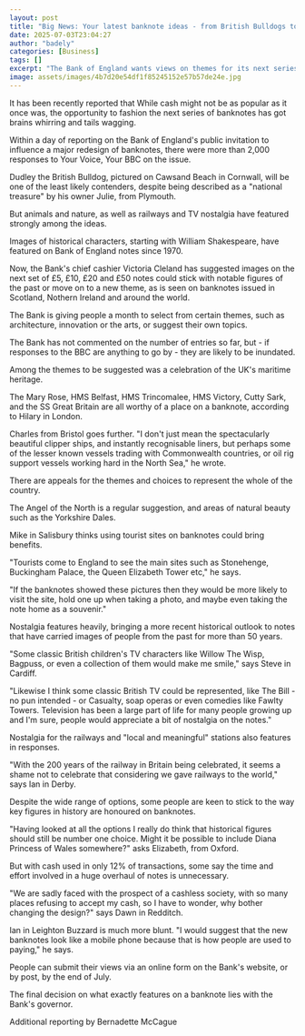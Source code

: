 ```yaml
---
layout: post
title: "Big News: Your latest banknote ideas - from British Bulldogs to Fawlty Towers"
date: 2025-07-03T23:04:27
author: "badely"
categories: [Business]
tags: []
excerpt: "The Bank of England wants views on themes for its next series of banknotes, and BBC readers are full of ideas."
image: assets/images/4b7d20e54df1f85245152e57b57de24e.jpg
---
```


It has been recently reported that While cash might not be as popular as it once was, the opportunity to fashion the next series of banknotes has got brains whirring and tails wagging.

Within a day of reporting on the Bank of England's public invitation to influence a major redesign of banknotes, there were more than 2,000 responses to Your Voice, Your BBC on the issue.

Dudley the British Bulldog, pictured on Cawsand Beach in Cornwall, will be one of the least likely contenders, despite being described as a "national treasure" by his owner Julie, from Plymouth.

But animals and nature, as well as railways and TV nostalgia have featured strongly among the ideas.   

Images of historical characters, starting with William Shakespeare, have featured on Bank of England notes since 1970.

Now, the Bank's chief cashier Victoria Cleland has suggested images on the next set of £5, £10, £20 and £50 notes could stick with notable figures of the past or move on to a new theme, as is seen on banknotes issued in Scotland, Nothern Ireland and around the world.

The Bank is giving people a month to select from certain themes, such as architecture, innovation or the arts, or suggest their own topics.

The Bank has not commented on the number of entries so far, but - if responses to the BBC are anything to go by - they are likely to be inundated.

Among the themes to be suggested was a celebration of the UK's maritime heritage.

The Mary Rose, HMS Belfast, HMS Trincomalee, HMS Victory, Cutty Sark, and the SS Great Britain are all worthy of a place on a banknote, according to Hilary in London.

Charles from Bristol goes further. "I don't just mean the spectacularly beautiful clipper ships, and instantly recognisable liners, but perhaps some of the lesser known vessels trading with Commonwealth countries, or oil rig support vessels working hard in the North Sea," he wrote.

There are appeals for the themes and choices to represent the whole of the country.

The Angel of the North is a regular suggestion, and areas of natural beauty such as the Yorkshire Dales.

Mike in Salisbury thinks using tourist sites on banknotes could bring benefits.

"Tourists come to England to see the main sites such as Stonehenge, Buckingham Palace, the Queen Elizabeth Tower etc," he says.

"If the banknotes showed these pictures then they would be more likely to visit the site, hold one up when taking a photo, and maybe even taking the note home as a souvenir."

Nostalgia features heavily, bringing a more recent historical outlook to notes that have carried images of people from the past for more than 50 years.

"Some classic British children's TV characters like Willow The Wisp, Bagpuss, or even a collection of them would make me smile," says Steve in Cardiff. 

"Likewise I think some classic British TV could be represented, like The Bill - no pun intended - or Casualty, soap operas or even comedies like Fawlty Towers. Television has been a large part of life for many people growing up and I'm sure, people would appreciate a bit of nostalgia on the notes."

Nostalgia for the railways and "local and meaningful" stations also features in responses.

"With the 200 years of the railway in Britain being celebrated, it seems a shame not to celebrate that considering we gave railways to the world," says Ian in Derby.

Despite the wide range of options, some people are keen to stick to the way key figures in history are honoured on banknotes.

"Having looked at all the options I really do think that historical figures should still be number one choice. Might it be possible to include Diana Princess of Wales somewhere?" asks Elizabeth, from Oxford.

But with cash used in only 12% of transactions, some say the time and effort involved in a huge overhaul of notes is unnecessary. 

"We are sadly faced with the prospect of a cashless society, with so many places refusing to accept my cash, so I have to wonder, why bother changing the design?" says Dawn in Redditch.

Ian in Leighton Buzzard is much more blunt. "I would suggest that the new banknotes look like a mobile phone because that is how people are used to paying," he says.

People can submit their views via an online form on the Bank's website, or by post, by the end of July.

The final decision on what exactly features on a banknote lies with the Bank's governor.

Additional reporting by Bernadette McCague


